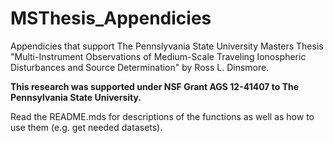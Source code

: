 # MSThesis_Appendicies
Appendicies that support The Pennslyvania State University Masters Thesis "Multi-Instrument Observations of Medium-Scale Traveling Ionospheric Disturbances and Source Determination" by Ross L. Dinsmore. 

**This research was supported under NSF Grant AGS 12-41407 to The Pennsylvania State University.**

Read the README.mds for descriptions of the functions as well as how to use them (e.g. get needed datasets).
